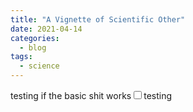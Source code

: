 ```yaml
---
title: "A Vignette of Scientific Other"
date: 2021-04-14
categories:
  - blog
tags:
  - science
---
```


testing if the basic shit
works<label for=testing class='margin-toggle sidenote-number'></label><input type='checkbox' id=testing class='margin-toggle'/><span class='sidenote'>testing </span>
